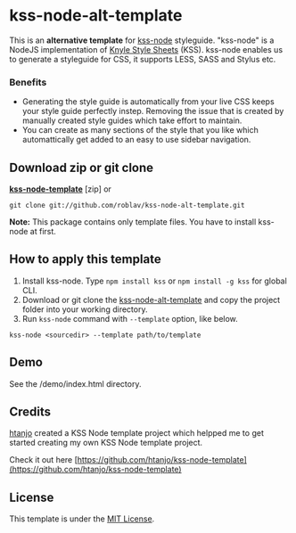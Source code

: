 kss-node-alt-template
=====================

This is an **alternative template** for [kss-node](https://github.com/hughsk/kss-node) styleguide.
"kss-node" is a NodeJS implementation of [Knyle Style Sheets](https://github.com/kneath/kss) (KSS).
kss-node enables us to generate a styleguide for CSS, it supports LESS, SASS and Stylus etc.

### Benefits
* Generating the style guide is automatically from your live CSS keeps your style guide perfectly instep. Removing the issue that is created by manually created style guides which take effort to maintain.
* You can create as many sections of the style that you like which automattically get added to an easy to use sidebar navigation.

Download zip or git clone
--------
**[kss-node-template](https://github.com/roblav/kss-node-alt-template/archive/master.zip)** [zip] or

```
git clone git://github.com/roblav/kss-node-alt-template.git
```

**Note:** This package contains only template files.
You have to install kss-node at first.


How to apply this template
--------------------------
1. Install kss-node. Type `npm install kss` or `npm install -g kss` for global CLI.
2. Download or git clone the [kss-node-alt-template](https://github.com/roblav/kss-node-alt-template/archive/master.zip) and copy the project folder into your working directory.
3. Run `kss-node` command with `--template` option, like below.

```
kss-node <sourcedir> --template path/to/template
```
Demo
----
See the /demo/index.html directory.

Credits
--------------------------

[htanjo](https://github.com/htanjo) created a KSS Node template project which helpped me to get started creating my own KSS Node template project.

Check it out here [https://github.com/htanjo/kss-node-template](https://github.com/htanjo/kss-node-template)

License
-------
This template is under the [MIT License](https://github.com/roblav/kss-node-alt-template/blob/master/LICENSE).
